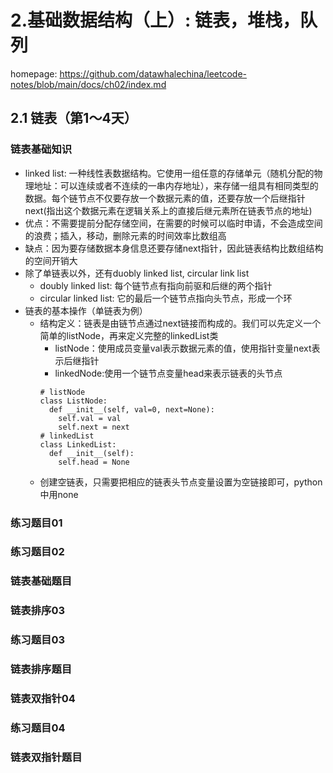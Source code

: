# 2.基础数据结构（上）: 链表，堆栈，队列
homepage: https://github.com/datawhalechina/leetcode-notes/blob/main/docs/ch02/index.md

## 2.1 链表（第1～4天）
### 链表基础知识
- linked list: 一种线性表数据结构。它使用一组任意的存储单元（随机分配的物理地址：可以连续或者不连续的一串内存地址），来存储一组具有相同类型的数据。每个链节点不仅要存放一个数据元素的值，还要存放一个后继指针next(指出这个数据元素在逻辑关系上的直接后继元素所在链表节点的地址)
- 优点：不需要提前分配存储空间，在需要的时候可以临时申请，不会造成空间的浪费；插入，移动，删除元素的时间效率比数组高
- 缺点：因为要存储数据本身信息还要存储next指针，因此链表结构比数组结构的空间开销大
- 除了单链表以外，还有duobly linked list, circular link list
  - doubly linked list: 每个链节点有指向前驱和后继的两个指针
  - circular linked list: 它的最后一个链节点指向头节点，形成一个环
- 链表的基本操作（单链表为例）
  - 结构定义：链表是由链节点通过next链接而构成的。我们可以先定义一个简单的listNode，再来定义完整的linkedList类
    - listNode：使用成员变量val表示数据元素的值，使用指针变量next表示后继指针
    - linkedNode:使用一个链节点变量head来表示链表的头节点
    ~~~
    # listNode
    class ListNode:
      def __init__(self, val=0, next=None):
        self.val = val
        self.next = next
    # linkedList
    class LinkedList:
      def __init__(self):
        self.head = None
    ~~~
  - 创建空链表，只需要把相应的链表头节点变量设置为空链接即可，python中用none
### 练习题目01
### 练习题目02
### 链表基础题目
### 链表排序03
### 练习题目03
### 链表排序题目
### 链表双指针04
### 练习题目04
### 链表双指针题目

